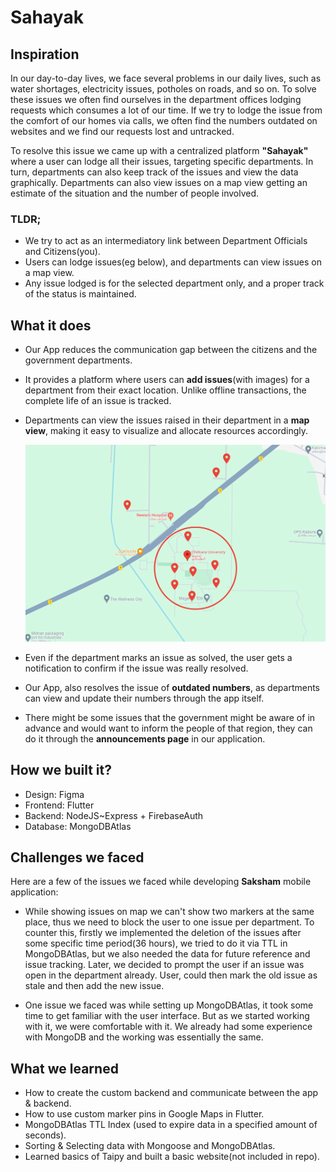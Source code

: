 # Sahayak

## Inspiration

In our day-to-day lives, we face several problems in our daily lives, such as water shortages, electricity issues, potholes on roads, and so on. To solve these issues we often find ourselves in the department offices lodging requests which consumes a lot of our time. If we try to lodge the issue from the comfort of our homes via calls, we often find the numbers outdated on websites and we find our requests lost and untracked.

To resolve this issue we came up with a centralized platform **"Sahayak"** where a user can lodge all their issues, targeting specific departments. In turn, departments can also keep track of the issues and view the data graphically. Departments can also view issues on a map view getting an estimate of the situation and the number of people involved.

### TLDR;

- We try to act as an intermediatory link between Department Officials and Citizens(you).
- Users can lodge issues(eg below), and departments can view issues on a map view.
- Any issue lodged is for the selected department only, and a proper track of the status is maintained.

## What it does

- Our App reduces the communication gap between the citizens and the government departments.
- It provides a platform where users can **add issues**(with images) for a department from their exact location. Unlike offline transactions, the complete life of an issue is tracked.
- Departments can view the issues raised in their department in a **map view**, making it easy to visualize and allocate resources accordingly.
  
  ![](./images/map_img.png)
  
- Even if the department marks an issue as solved, the user gets a notification to confirm if the issue was really resolved.
- Our App, also resolves the issue of **outdated numbers**, as departments can view and update their numbers through the app itself.
- There might be some issues that the government might be aware of in advance and would want to inform the people of that region, they can do it through the **announcements page** in our application.

## How we built it?

- Design: Figma
- Frontend: Flutter
- Backend: NodeJS~Express + FirebaseAuth
- Database: MongoDBAtlas

## Challenges we faced

Here are a few of the issues we faced while developing **Saksham** mobile application:

- While showing issues on map we can't show two markers at the same place, thus we need to block the user to one issue per department. To counter this, firstly we implemented the deletion of the issues after some specific time period(36 hours), we tried to do it via TTL in MongoDBAtlas, but we also needed the data for future reference and issue tracking. Later, we decided to prompt the user if an issue was open in the department already. User, could then mark the old issue as stale and then add the new issue.

- One issue we faced was while setting up MongoDBAtlas, it took some time to get familiar with the user interface. But as we started working with it, we were comfortable with it. We already had some experience with MongoDB and the working was essentially the same.

## What we learned

- How to create the custom backend and communicate between the app & backend.
- How to use custom marker pins in Google Maps in Flutter.
- MongoDBAtlas TTL Index (used to expire data in a specified amount of seconds).
- Sorting & Selecting data with Mongoose and MongoDBAtlas.
- Learned basics of Taipy and built a basic website(not included in repo).

 
